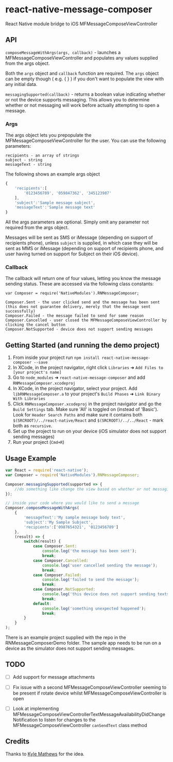 # react-native-message-composer

React Native module bridge to iOS MFMessageComposeViewController

## API

`composeMessageWithArgs(args, callback)` - launches a MFMessageComposeViewController and populates any values supplied from the args object.

Both the `args` object and `callback` function are required. The `args` object can be empty though ( e.g. { } ) if you don't want to populate the view with any initial data.

`messagingSupported(callback)` - returns a boolean value indicating whether or not
the device supports messaging. This allows you to determine whether or not messaging
will work before actually attempting to open a message.

### Args

The args object lets you prepopulate the MFMessageComposeViewController for the user. You can use the following parameters:

```
recipients - an array of strings
subject - string
messageText - string
```

The following shows an example args object

```js
{
	'recipients':[
		'0123456789', '059847362', '345123987'
	],
	'subject':'Sample message subject',
	'messageText':'Sample message text'
}
```

All the args parameters are optional. Simply omit any parameter not required from the args object.

Messages will be sent as SMS or iMessage (depending on support of recipients phone), unless `subject` is supplied, in which case they will be sent as MMS or iMessage (depending on support of recipients phone, and user having turned on support for Subject on their iOS device).

### Callback

The callback will return one of four values, letting you know the message sending status. These are accessed via the following class constants:

```
var Composer = require('NativeModules').RNMessageComposer;

Composer.Sent - the user clicked send and the message has been sent (this does not guarantee delivery, merely that the message sent successfully)
Composer.Failed - the message failed to send for some reason
Composer.Cancelled - user closed the MFMessageComposeViewController by clicking the cancel button
Composer.NotSupported - device does not support sending messages
```

## Getting Started (and running the demo project)

1. From inside your project run `npm install react-native-message-composer --save`
2. In XCode, in the project navigator, right click `Libraries` ➜ `Add Files to [your project's name]`
3. Go to `node_modules` ➜ `react-native-message-composer` and add `RNMessageComposer.xcodeproj`
4. In XCode, in the project navigator, select your project. Add `libRNMessageComposer.a` to your project's `Build Phases` ➜ `Link Binary With Libraries`
5. Click `RNMessageComposer.xcodeproj` in the project navigator and go the `Build Settings` tab. Make sure 'All' is toggled on (instead of 'Basic'). Look for `Header Search Paths` and make sure it contains both `$(SRCROOT)/../react-native/React` and `$(SRCROOT)/../../React` - mark both as `recursive`.
6. Set up the project to run on your device (iOS simulator does not support sending messages)
7. Run your project (`Cmd+R`)

## Usage Example

```js
var React = require('react-native');
var Composer = require('NativeModules').RNMessageComposer;

Composer.messagingSupported(supported => {
	//do something like change the view based on whether or not messaging is supported
});

// inside your code where you would like to send a message
Composer.composeMessageWithArgs(
	{
	    'messageText':'My sample message body text',
	    'subject':'My Sample Subject',
	    'recipients':['0987654321', '0123456789']
   	},
	(result) => {
		switch(result) {
			case Composer.Sent:
				console.log('the message has been sent');
				break;
			case Composer.Cancelled:
				console.log('user cancelled sending the message');
				break;
			case Composer.Failed:
				console.log('failed to send the message');
				break;
			case Composer.NotSupported:
				console.log('this device does not support sending texts');
				break;
			default:
				console.log('something unexpected happened');
				break;
		}
	}
);
```

There is an example project supplied with the repo in the RNMessageComposerDemo folder. The sample app needs to be run on a device as the simulator does not support sending messages.

## TODO

- [ ] Add support for message attachments
- [ ] Fix issue with a second MFMessageComposeViewController seeming to be present if rotate device whilst MFMessageComposeViewController is open
- [ ] Look at implementing MFMessageComposeViewControllerTextMessageAvailabilityDidChangeNotification to listen for changes to the MFMessageComposeViewController `canSendText` class method


## Credits

Thanks to [Kyle Mathews](https://github.com/KyleAMathews) for the idea.
